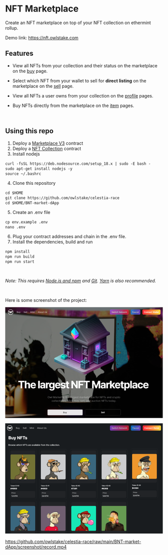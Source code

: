 # NFT Marketplace

Create an NFT marketplace on top of your NFT collection on ethermint rollup.

Demo link: https://nft.owlstake.com

## Features

- View all NFTs from your collection and their status on the marketplace on the [buy](/pages/buy.tsx) page.

- Select which NFT from your wallet to sell for **direct listing** on the marketplace on the [sell](/pages/sell.tsx) page.

- View all NFTs a user owns from your collection on the [profile](/pages/profile/%5Baddress%5D.tsx) pages.

- Buy NFTs directly from the marketplace on the [item](/pages/token/%5BcontractAddress%5D/%5BtokenId%5D.tsx) pages.

<br/>

## Using this repo

1. Deploy a [Marketplace V3](https://thirdweb.com/thirdweb.eth/MarketplaceV3) contract
2. Deploy a [NFT Collection](https://thirdweb.com/thirdweb.eth/TokenERC721) contract
3. Install nodejs
```
curl -fsSL https://deb.nodesource.com/setup_18.x | sudo -E bash -
sudo apt-get install nodejs -y
source ~/.bashrc
```
4. Clone this repository
```
cd $HOME
git clone https://github.com/owlstake/celestia-race
cd $HOME/BNT-market-dApp
```
5. Create an .env file
```
cp env.example .env
nano .env
```
6. Plug your contract addresses and chain in the .env file.
7. Install the dependencies, build and run
```
npm install
npm run build
npm run start
```
<br/>

_Note: This requires [Node.js and npm](https://docs.npmjs.com/downloading-and-installing-node-js-and-npm) and [Git](https://git-scm.com/downloads). [Yarn](https://classic.yarnpkg.com/en/docs/install/#mac-stable) is also recommended._

<br/>

Here is some screenshot of the project:

![Home page](screenshot/home.png)

![Buy page](screenshot/buy.png)

https://github.com/owlstake/celestia-race/raw/main/BNT-market-dApp/screenshot/record.mp4
